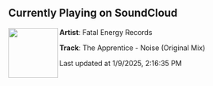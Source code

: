 ## Currently Playing on SoundCloud

[<img align="left" width="100" src="https://i1.sndcdn.com/artworks-YY3BUECZS2Xysx7E-nZ5bpw-t500x500.jpg">](https://soundcloud.com/fatalenergyrecords/the-apprentice-noise-original-mix1-fatal-energy-records)

**Artist**: Fatal Energy Records 

**Track**: The Apprentice - Noise (Original Mix)

Last updated at 1/9/2025, 2:16:35 PM
